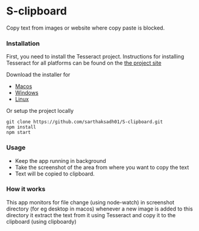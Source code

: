 # S-clipboard
Copy text from images or website where copy paste is blocked.

### Installation
First, you need to install the Tesseract project. Instructions for installing Tesseract for all platforms can be found on the [the project site](https://github.com/tesseract-ocr/tesseract/wiki "the project site")

Download the installer for
- [Macos](https://drive.google.com/file/d/1NXDrApSWd3teQVDoT3RL_aWhiyrB5i43/view?usp=sharing "Macos")
- [Windows]( "Windows")
- [Linux](https://drive.google.com/file/d/1kXGmCWNUB2cf8u89TEdUKuzqlOh9Z3Mx/view?usp=sharing "Linux")

Or setup the project locally
 ```shell
git clone https://github.com/sarthaksadh01/S-clipboard.git
npm install
npm start
```
### Usage
- Keep the app running in background
- Take the screenshot of the area from where you want to copy the text
- Text will be copied to clipboard.

### How it works
This app monitors for file change (using node-watch) in screenshot directory (for eg desktop in macos) whenever a new image is added to this directory it extract the text from it using Tesseract and copy it to the clipboard (using clipboardy)

